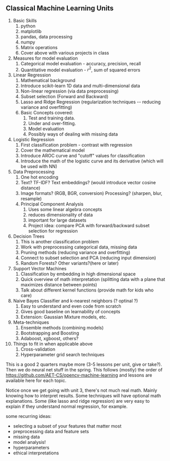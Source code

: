 ## Classical Machine Learning Units

1. Basic Skills
	1.  python
	2.  matplotlib
	3.  pandas, data processing
	4.  numpy
	5.  Matrix operations
	6.  Cover above with various projects in class
2. Measures for model evaluation
	1. Categorical model evaluation - accuracy, precision, recall
	2. Quantitative model evaluation - $r^2$, sum of squared errors
3. Linear Regression
	1. Mathematical background
	2. Introduce scikit-learn 1D data and multi-dimensional data
	3. Non-linear regression (via data preprocessing)
	4. Subset selection (Forward and Backward)
	5. Lasso and Ridge Regression (regularization techniques -- reducing variance and overfitting)
	6. Basic Concepts covered:
		1. Test and training data.
		2. Under and over-fitting.
		3. Model evaluation
		4. Possibly ways of dealing with missing data
4. Logistic Regression
	1. First classification problem - contrast with regression
	2. Cover the mathematical model
	3. Introduce AROC curve and "cutoff" values for classification
	4. Introduce the math of the logistic curve and its derivative (which will be used with NN)
5. Data Preprocessing
	1. One hot encoding
	2. Text? TF-IDF? Text embeddings? (would introduce vector cosine distance)
	3. Image formats? (RGB, BGR, conversion) Processing? (sharpen, blur, resample)
	4. Principal Component Analysis
		1. Uses some linear algebra concepts
		2. reduces dimensionality of data
		3. important for large datasets
		4. Project idea: compare PCA with forward/backward subset selection for regression
6. Decision Trees
	1. This is another classification problem
	2. Work with preprocessing categorical data, missing data
	3. Pruning methods (reducing variance and overfitting)
	4. Connect to subset selection and PCA (reducing input dimension)
	5. Random Forests? Other variants?(here or later)
7. Support Vector Machines
	1. Classification by embedding in high dimensional space
	2. Quick overview of math interpretation (splitting data with a plane that maximizes distance between points)
	3. Talk about different kernel functions (provide math for kids who care)
8. Naive Bayes Classifier and k-nearest neighbors (? optinal ?)
	1. Easy to understand and even code from scratch
	2. Gives good baseline on learnability of concepts
	3. Extension: Gaussian Mixture models, etc.
9.  Meta-techniques
	1. Ensemble methods (combining models)
	2. Bootstrapping and Boosting
	3. Adaboost, xgboost, others?
10. Things to fit in when applicable above
	1. Cross-validation
	2. Hyperparameter grid search techniques

This is a good 2 quarters maybe more (3-5 lessons per unit, give or take?). Then we do neural net stuff in the spring. This follows (mostly) the order of https://github.com/AET-CS/opencv-machine-learning and lessons are available here for each topic.

Notice once we get going with unit 3, there's not much real math. Mainly knowing how to interpret results. Some techniques will have optional math explanations. Some (like lasso and ridge regression) are very easy to explain if they understand normal regression, for example.

some recurring ideas:
- selecting a subset of your features that matter most
- preprocessing data and feature sets
- missing data
- model analysis!
- hyperparameters
- ethical interpretations
